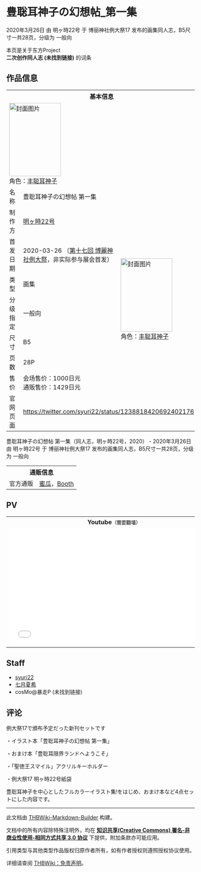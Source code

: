 # 豊聡耳神子の幻想帖_第一集

<!-- source html: G:\repos\THBWiki-Markdown-Builder\THBWikiMarkdown\Temp\main\7\76\ns0%3A%E8%B1%8A%E8%81%A1%E8%80%B3%E7%A5%9E%E5%AD%90%E3%81%AE%E5%B9%BB%E6%83%B3%E5%B8%96_%E7%AC%AC%E4%B8%80%E9%9B%86.html -->

2020年3月26日 由 明ヶ時22号 于 博丽神社例大祭17 发布的画集同人志，B5尺寸一共28页，分级为 一般向

本页是关于东方Project  
 **二次创作同人志 (未找到链接)** 的词条
## 作品信息

<table><tbody><tr><th colspan="3">基本信息</th></tr><tr><td class="cover-artwork-mobile" colspan="2"><a href="./文件-豊聡耳神子の幻想帖_第一集封面.jpg.md" class="image" title="封面图片"><img alt="封面图片" src="https://upload.thwiki.cc/thumb/b/b2/%E8%B1%8A%E8%81%A1%E8%80%B3%E7%A5%9E%E5%AD%90%E3%81%AE%E5%B9%BB%E6%83%B3%E5%B8%96_%E7%AC%AC%E4%B8%80%E9%9B%86%E5%B0%81%E9%9D%A2.jpg/138px-%E8%B1%8A%E8%81%A1%E8%80%B3%E7%A5%9E%E5%AD%90%E3%81%AE%E5%B9%BB%E6%83%B3%E5%B8%96_%E7%AC%AC%E4%B8%80%E9%9B%86%E5%B0%81%E9%9D%A2.jpg" decoding="async" loading="lazy" width="138" height="196" srcset="https://upload.thwiki.cc/thumb/b/b2/%E8%B1%8A%E8%81%A1%E8%80%B3%E7%A5%9E%E5%AD%90%E3%81%AE%E5%B9%BB%E6%83%B3%E5%B8%96_%E7%AC%AC%E4%B8%80%E9%9B%86%E5%B0%81%E9%9D%A2.jpg/208px-%E8%B1%8A%E8%81%A1%E8%80%B3%E7%A5%9E%E5%AD%90%E3%81%AE%E5%B9%BB%E6%83%B3%E5%B8%96_%E7%AC%AC%E4%B8%80%E9%9B%86%E5%B0%81%E9%9D%A2.jpg 1.5x, https://upload.thwiki.cc/thumb/b/b2/%E8%B1%8A%E8%81%A1%E8%80%B3%E7%A5%9E%E5%AD%90%E3%81%AE%E5%B9%BB%E6%83%B3%E5%B8%96_%E7%AC%AC%E4%B8%80%E9%9B%86%E5%B0%81%E9%9D%A2.jpg/277px-%E8%B1%8A%E8%81%A1%E8%80%B3%E7%A5%9E%E5%AD%90%E3%81%AE%E5%B9%BB%E6%83%B3%E5%B8%96_%E7%AC%AC%E4%B8%80%E9%9B%86%E5%B0%81%E9%9D%A2.jpg 2x" data-file-width="777" data-file-height="1100"></a><div class="cover-char">角色：<a href="./丰聪耳神子.md" title="丰聪耳神子">丰聪耳神子</a></div></td>
</tr><tr><td class="label">名称</td><td colspan="2"> 豊聡耳神子の幻想帖 第一集 </td></tr><tr><td class="label">制作方</td><td><a href="./明ヶ時22号.md" title="明ヶ時22号">明ヶ時22号</a></td><td class="cover-artwork" rowspan="7" style="min-width:196px;"><a href="./文件-豊聡耳神子の幻想帖_第一集封面.jpg.md" class="image" title="封面图片"><img alt="封面图片" src="https://upload.thwiki.cc/thumb/b/b2/%E8%B1%8A%E8%81%A1%E8%80%B3%E7%A5%9E%E5%AD%90%E3%81%AE%E5%B9%BB%E6%83%B3%E5%B8%96_%E7%AC%AC%E4%B8%80%E9%9B%86%E5%B0%81%E9%9D%A2.jpg/138px-%E8%B1%8A%E8%81%A1%E8%80%B3%E7%A5%9E%E5%AD%90%E3%81%AE%E5%B9%BB%E6%83%B3%E5%B8%96_%E7%AC%AC%E4%B8%80%E9%9B%86%E5%B0%81%E9%9D%A2.jpg" decoding="async" loading="lazy" width="138" height="196" srcset="https://upload.thwiki.cc/thumb/b/b2/%E8%B1%8A%E8%81%A1%E8%80%B3%E7%A5%9E%E5%AD%90%E3%81%AE%E5%B9%BB%E6%83%B3%E5%B8%96_%E7%AC%AC%E4%B8%80%E9%9B%86%E5%B0%81%E9%9D%A2.jpg/208px-%E8%B1%8A%E8%81%A1%E8%80%B3%E7%A5%9E%E5%AD%90%E3%81%AE%E5%B9%BB%E6%83%B3%E5%B8%96_%E7%AC%AC%E4%B8%80%E9%9B%86%E5%B0%81%E9%9D%A2.jpg 1.5x, https://upload.thwiki.cc/thumb/b/b2/%E8%B1%8A%E8%81%A1%E8%80%B3%E7%A5%9E%E5%AD%90%E3%81%AE%E5%B9%BB%E6%83%B3%E5%B8%96_%E7%AC%AC%E4%B8%80%E9%9B%86%E5%B0%81%E9%9D%A2.jpg/277px-%E8%B1%8A%E8%81%A1%E8%80%B3%E7%A5%9E%E5%AD%90%E3%81%AE%E5%B9%BB%E6%83%B3%E5%B8%96_%E7%AC%AC%E4%B8%80%E9%9B%86%E5%B0%81%E9%9D%A2.jpg 2x" data-file-width="777" data-file-height="1100"></a><div class="cover-char">角色：<a href="./丰聪耳神子.md" title="丰聪耳神子">丰聪耳神子</a></div></td>
</tr><tr><td class="label">首发日期</td><td>2020-03-26&#160;（<a href="/展会作品列表?e=%E5%8D%9A%E4%B8%BD%E7%A5%9E%E7%A4%BE%E4%BE%8B%E5%A4%A7%E7%A5%AD%2317">第十七回 博麗神社例大祭</a>，非实际参与展会首发）</td></tr><tr><td class="label">类型</td><td>画集</td></tr><tr><td class="label">分级指定</td><td>一般向</td></tr><tr><td class="label">尺寸</td><td>B5</td></tr><tr><td class="label">页数</td><td>28P</td></tr><tr><td class="label">售价</td><td>会场售价：1000日元<br>通贩售价：1429日元</td></tr>
<tr><td class="label">官网页面</td><td colspan="2"><a rel="nofollow" class="external free" href="https://twitter.com/syuri22/status/1238818420692402176">https://twitter.com/syuri22/status/1238818420692402176</a></td></tr></tbody></table>

豊聡耳神子の幻想帖 第一集（同人志，明ヶ時22号，2020） - 2020年3月26日 由 明ヶ時22号 于 博丽神社例大祭17 发布的画集同人志，B5尺寸一共28页，分级为 一般向

<table><tbody><tr><th colspan="3">通贩信息</th></tr><tr><td class="label">官方通贩</td><td colspan="2"><a rel="nofollow" class="external text" href="https://www.melonbooks.co.jp/detail/detail.php?product_id=642875">蜜瓜</a>，<a rel="nofollow" class="external text" href="https://syuri22.booth.pm/items/1904022">Booth</a></td></tr></tbody></table>


## PV

<table>

<tbody><tr>
<th>Youtube<span style="font-family: sans-serif; cursor: default; color:#555; font-size: 0.8em; bottom: 0.1em; font-weight: bold;" title="连接到需要翻墙网页">（需要翻墙）</span>
</th></tr>
<tr>
<td><iframe width="560" height="315" src="//www.youtube-nocookie.com/embed/oPztugtR7ro?" frameborder="0" allowfullscreen=""></iframe>
</td></tr></tbody></table>


## Staff
- [syuri22](./syuri22.md)
- [七月夏希](./七月夏希.md)
- cosMo@暴走P (未找到链接)

## 评论

  
例大祭17で頒布予定だった新刊セットです  

・イラスト本「豊聡耳神子の幻想帖 第一集」  

・おまけ本「豊聡耳限界ランドへようこそ」  

・「聖徳王スマイル」アクリルキーホルダー  

・例大祭17 明ヶ時22号紙袋  

豊聡耳神子を中心としたフルカラーイラスト集!をはじめ、おまけ本など4点セットにした内容です。
  







---

此文档由 [THBWiki-Markdown-Builder](https://github.com/Delsin-Yu/THBWiki-Markdown-Builder) 构建。

文档中的所有内容除特殊注明外，均在 [**知识共享(Creative Commons) 署名-非商业性使用-相同方式共享 3.0 协议**](https://creativecommons.org/licenses/by-sa/3.0/deed.zh-hans) 下提供，附加条款亦可能应用。

引用类型与其他类型作品版权归原作者所有，如有作者授权则遵照授权协议使用。

详细请查阅 [THBWiki：免责声明](https://thbwiki.cc/THBWiki:%E5%85%8D%E8%B4%A3%E5%A3%B0%E6%98%8E)。

